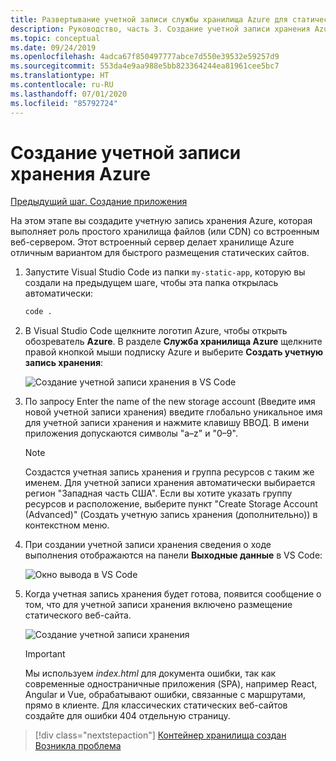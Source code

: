 ```yaml
---
title: Развертывание учетной записи службы хранилища Azure для статического веб-сайта Node.js из Visual Studio Code
description: Руководство, часть 3. Создание учетной записи хранения Azure
ms.topic: conceptual
ms.date: 09/24/2019
ms.openlocfilehash: 4adca67f850497777abce7d550e39532e59257d9
ms.sourcegitcommit: 553da4e9aa988e5bb823364244ea81961cee5bc7
ms.translationtype: HT
ms.contentlocale: ru-RU
ms.lasthandoff: 07/01/2020
ms.locfileid: "85792724"
---
```

# <a name="create-an-azure-storage-account"></a>Создание учетной записи хранения Azure

[Предыдущий шаг. Создание приложения](tutorial-vscode-static-website-node-02.md)

На этом этапе вы создадите учетную запись хранения Azure, которая выполняет роль простого хранилища файлов (или CDN) со встроенным веб-сервером. Этот встроенный сервер делает хранилище Azure отличным вариантом для быстрого размещения статических сайтов.

1. Запустите Visual Studio Code из папки `my-static-app`, которую вы создали на предыдущем шаге, чтобы эта папка открылась автоматически:

    ```bash
    code .
    ```

1. В Visual Studio Code щелкните логотип Azure, чтобы открыть обозреватель **Azure**. В разделе **Служба хранилища Azure** щелкните правой кнопкой мыши подписку Azure и выберите **Создать учетную запись хранения**:

    ![Создание учетной записи хранения в VS Code](media/static-website/create-storage-account.png)

1. По запросу Enter the name of the new storage account (Введите имя новой учетной записи хранения) введите глобально уникальное имя для учетной записи хранения и нажмите клавишу ВВОД. В имени приложения допускаются символы "a–z" и "0–9".

    > [!NOTE]
    > Создастся учетная запись хранения и группа ресурсов с таким же именем. Для учетной записи хранения автоматически выбирается регион "Западная часть США". Если вы хотите указать группу ресурсов и расположение, выберите пункт "Create Storage Account (Advanced)" (Создать учетную запись хранения (дополнительно)) в контекстном меню.

1. При создании учетной записи хранения сведения о ходе выполнения отображаются на панели **Выходные данные** в VS Code:

    ![Окно вывода в VS Code ](media/static-website/output-storage.png)

1. Когда учетная запись хранения будет готова, появится сообщение о том, что для учетной записи хранения включено размещение статического веб-сайта.

    ![Создание учетной записи хранения](media/static-website/static-website-enabled-notification.png)

    > [!IMPORTANT]
    > Мы используем *index.html* для документа ошибки, так как современные одностраничные приложения (SPA), например React, Angular и Vue, обрабатывают ошибки, связанные с маршрутами, прямо в клиенте. Для классических статических веб-сайтов создайте для ошибки 404 отдельную страницу.

> [!div class="nextstepaction"]
> [Контейнер хранилища создан](tutorial-vscode-static-website-node-04.md) [Возникла проблема](https://www.research.net/r/PWZWZ52?tutorial=node-deployment-staticwebsite&step=create-storage)
